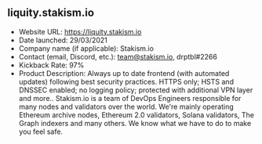 ## liquity.stakism.io
- Website URL: https://liquity.stakism.io
- Date launched: 29/03/2021
- Company name (if applicable): Stakism.io 
- Contact (email, Discord, etc.): team@stakism.io, drptbl#2266
- Kickback Rate: 97%
- Product Description: Always up to date frontend (with automated updates) following best security practices. HTTPS only; HSTS and DNSSEC enabled; no logging policy; protected with additional VPN layer and more.. Stakism.io is a team of DevOps Engineers responsible for many nodes and validators over the world. We're mainly operating Ethereum archive nodes, Ethereum 2.0 validators, Solana validators, The Graph indexers and many others. We know what we have to do to make you feel safe.
